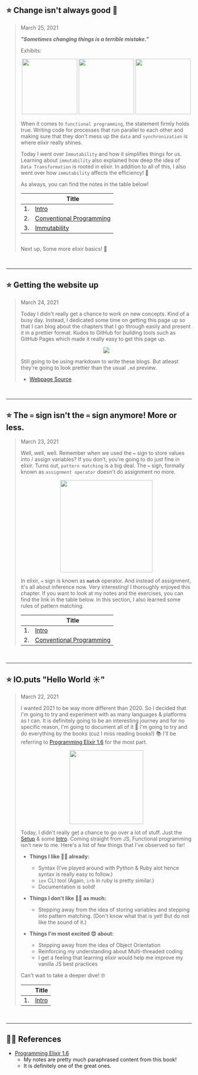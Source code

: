 ## ⭐️ Change isn't always good 🤔
> March 25, 2021 
> 
> ***"Sometimes changing things is a terrible mistake."***
> 
> Exhibits:
> <p align="center">
>    <img src="https://static3.cbrimages.com/wordpress/wp-content/uploads/2017/10/12-Obi-Wan-Build-Star-Wars-Meme-1.jpg?q=50&fit=crop&w=740&h=370" height="150">
>    <img src="https://blog.weekdone.com/wp-content/uploads/2019/05/seasons-1-4-seasons-5-8-game-of-thrones-2011-2019-bittersweet-truth-38075610.png" height="150">
>    <img src="https://i.ytimg.com/vi/iLNGJC5igbE/maxresdefault.jpg" height="150">
> </p>
>
> When it comes to `functional programming`, the statement firmly holds true. Writing code for processes that run parallel to each other and making sure that they don't mess up the `data` and `synchronization` is where elixir really shines. 
>
> Today I went over `Immutability` and how it simplifies things for us. Learning about `immutability` also explained how deep the idea of `Data Transformation` is rooted in elixir. In addition to all of this, I also went over how `immutability` affects the efficiency! 🤯
> 
> As always, you can find the notes in the table below! 
>
> | | Title |
> |-|-|
> | 1. | [Intro] |
> | 2. | [Conventional Programming] |
> | 3. | [Immutability] |
> 
> <br />
> Next up, Some more elixir basics! 👻

<br />

____


## ⭐️ Getting the website up
> March 24, 2021 
> 
> Today I didn't really get a chance to work on new concepts. Kind of a busy day. Instead, I dedicated some time on getting this page up so that I can blog about the chapters that I go through easily and present it in a prettier format. Kudos to GitHub for building tools such as GitHub Pages which made it really easy to get this page up. 
> 
> <p align="center">
>    <img src="https://media4.giphy.com/media/l0He4nkyI5cMhXzvW/200.gif">
> </p>
>
> Still going to be using markdown to write these blogs. But atleast they're going to look prettier than the usual `.md` preview. 
> 
> - [Webpage Source]

<br />

____


## ⭐️ The `=` sign isn't the `=` sign anymore! More or less. 
> March 23, 2021 
> 
> Well, well, well. Remember when we used the `=` sign to store values into / assign variables? If you don't, you're going to do just fine in elixir. Turns out, `pattern matching` is a big deal. The `=` sign, formally known as `assignment operator` doesn't do assignment no more.
>
> <p align="center">
>    <img height="250" src="https://media2.giphy.com/media/3kzJvEciJa94SMW3hN/giphy.gif?cid=ecf05e47sf4uo73h21ounkn47j2hfi7jfhlf99cboctgtm95&rid=giphy.gif">
> </p>
>
> In elixir, `=` sign is known as **`match`** operator. And instead of assignment, it's all about inference now. Very interesting! I thoroughly enjoyed this chapter. If you want to look at my notes and the exercises, you can find the link in the table below. In this section, I also learned some rules of pattern matching.
>
> | | Title |
> |-|-|
> | 1. | [Intro] |
> | 2. | [Conventional Programming] |
> 

<br />

____


## ⭐️ IO.puts "Hello World ☀️"
> March 22, 2021 
> 
> I wanted 2021 to be way more different than 2020. So I decided that I'm going to try and experiment with as many languages & platforms as I can. It is definitely going to be an interesting journey and for no specific reason, I'm going to document all of it 🤔 I'm going to try and do everything by the books (cuz I miss reading books!) 📚 I'll be referring to [Programming Elixir 1.6] for the most part. 
>
> <p align="center">
>   <a href="https://pragprog.com/titles/elixir16/programming-elixir-1-6/" target="_blank">
>    <img width="200" src="https://m.media-amazon.com/images/S/aplus-media/vc/fe095293-69e7-419d-93a8-27b006791fb6._CR157,559,2045,2045_PT0_SX300__.jpg">
>   </a>
> </p>
>
> Today, I didn't really get a chance to go over a lot of stuff. Just the [Setup] & some [Intro]. Coming straight from JS, Functional programming isn't new to me. Here's a list of few things that I've observed so far!
>
> - **Things I like 👍🏻 already:**
>   - Syntax (I've played around with Python & Ruby alot hence syntax is really easy to follow.)
>   - `iex` CLI tool (Again, `irb` in ruby is pretty similar.)
>   - Documentation is solid!
>
> - **Things I don't like 👎🏻 as much:**
>   - Stepping away from the idea of storing variables and stepping into pattern matching. (Don't know what that is yet! But do not like the sound of it.) 
> 
> - **Things I'm most excited 😍 about:** 
>   - Stepping away from the idea of Object Orientation
>   - Reinforcing my understanding about Multi-threaded coding
>   - I get a feeling that learning elixir would help me improve my vanilla JS best practices
>
> Can't wait to take a deeper dive! 🤓
>
> | | Title |
> |-|-|
> | 1. | [Intro] |
>

<br />

____


## 🙏🏻 References
- [Programming Elixir 1.6]
    - My notes are pretty much paraphrased content from this book! 
    - It is definitely one of the great ones.

[Programming Elixir 1.6]: https://pragprog.com/titles/elixir16/programming-elixir-1-6/
[Setup]: https://elixir-lang.org/install.html
[Intro]: https://github.com/ShivangDave/elixir-repo/tree/main/intro
[Conventional Programming]: https://github.com/ShivangDave/elixir-repo/tree/main/c_p
[Immutability]: https://github.com/ShivangDave/elixir-repo/tree/main/immutability

[Webpage Source]: https://github.com/ShivangDave/elixir
